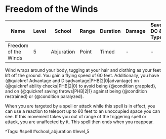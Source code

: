 # Freedom of the Winds

| Name | Level | School | Range | Duration | Damage | Save DC & Type |
|------|-------|--------|-------|----------|--------|----------------|
| Freedom of the Winds | 5 | Abjuration | Point | Timed | - | - |

Wind wraps around your body, tugging at your hair and clothing as your feet lift off the ground. You gain a flying speed of 60 feet. Additionally, you have {@quickref Advantage and Disadvantage|PHB|2|0|advantage} on {@quickref ability checks|PHB|2|0} to avoid being {@condition grappled}, and on {@quickref saving throws|PHB|2|1} against being {@condition restrained} or {@condition paralyzed}.

When you are targeted by a spell or attack while this spell is in effect, you can use a reaction to teleport up to 60 feet to an unoccupied space you can see. If this movement takes you out of range of the triggering spell or attack, you are unaffected by it. This spell then ends when you reappear.

^Tags: #spell #school_abjuration #level_5